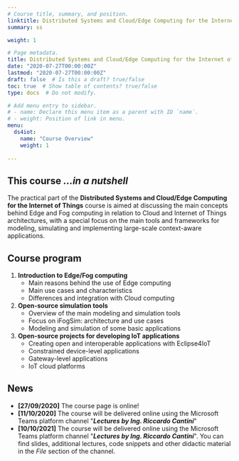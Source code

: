 ```yaml
---
# Course title, summary, and position.
linktitle: Distributed Systems and Cloud/Edge Computing for the Internet of Things
summary: ss

weight: 1

# Page metadata.
title: Distributed Systems and Cloud/Edge Computing for the Internet of Things - Practicals
date: "2020-07-27T00:00:00Z"
lastmod: "2020-07-27T00:00:00Z"
draft: false  # Is this a draft? true/false
toc: true  # Show table of contents? true/false
type: docs  # Do not modify.

# Add menu entry to sidebar.
# - name: Declare this menu item as a parent with ID `name`.
# - weight: Position of link in menu.
menu: 
  ds4iot:
    name: "Course Overview"
    weight: 1
  
---
```


## This course *...in a nutshell*

 The practical part of the **Distributed Systems and Cloud/Edge Computing for the Internet of Things** course is aimed at discussing the main concepts behind Edge and Fog computing in relation to Cloud and Internet of Things architectures, with a special focus on the main tools and frameworks for modeling, simulating and implementing large-scale context-aware applications.


## Course program

1.	**Introduction to Edge/Fog computing**
	-	Main reasons behind the use of Edge computing
	-	Main use cases and characteristics
	-	Differences and integration with Cloud computing
2.	**Open-source simulation tools**
	-	Overview of the main modeling and simulation tools
	-	Focus on iFogSim: architecture and use cases
	-	Modeling and simulation of some basic applications
3.	**Open-source projects for developing IoT applications**
	-	Creating open and interoperable applications with Eclipse4IoT
	-	Constrained device-level applications
	-	Gateway-level applications
	-	IoT cloud platforms


## News
- **[27/09/2020]** The course page is online!
- **[11/10/2020]** The course will be delivered online using the Microsoft Teams platform channel "***Lectures by Ing. Riccardo Cantini***"
- **[10/10/2021]** The course will be delivered online using the Microsoft Teams platform channel "***Lectures by Ing. Riccardo Cantini***". You can find slides, additional lectures, code snippets and other didactic material in the *File* section of the channel.  
